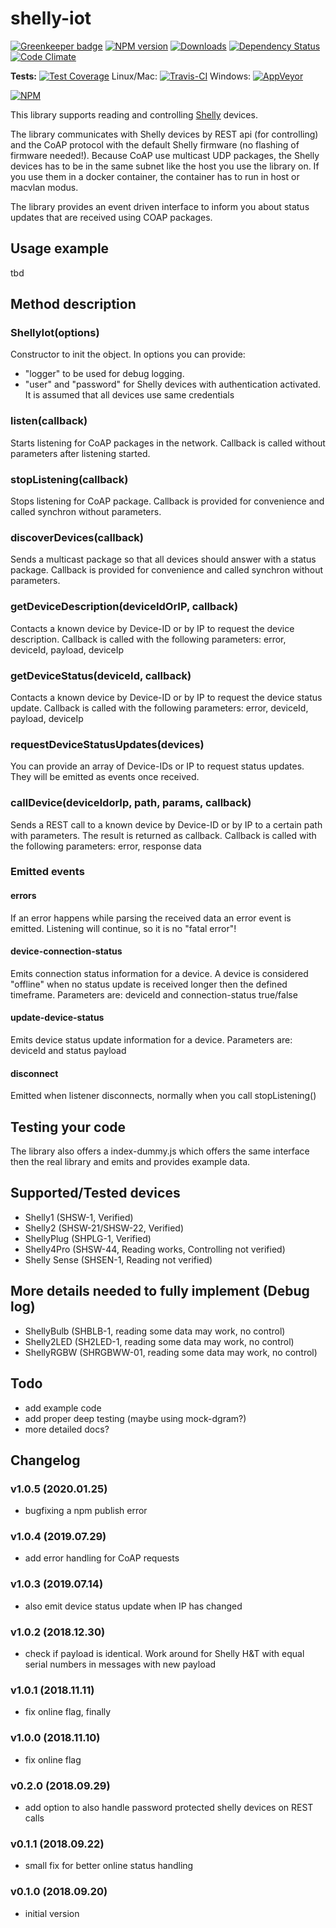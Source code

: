 # shelly-iot
[![Greenkeeper badge](https://badges.greenkeeper.io/Apollon77/shelly-iot.svg)](https://greenkeeper.io/)
[![NPM version](http://img.shields.io/npm/v/shelly-iot.svg)](https://www.npmjs.com/package/shelly-iot)
[![Downloads](https://img.shields.io/npm/dm/shelly-iot.svg)](https://www.npmjs.com/package/shelly-iot)
[![Dependency Status](https://gemnasium.com/badges/github.com/Apollon77/shelly-iot.svg)](https://gemnasium.com/github.com/Apollon77/shelly-iot)
[![Code Climate](https://codeclimate.com/github/Apollon77/shelly-iot/badges/gpa.svg)](https://codeclimate.com/github/Apollon77/shelly-iot)

**Tests:**
[![Test Coverage](https://codeclimate.com/github/Apollon77/shelly-iot/badges/coverage.svg)](https://codeclimate.com/github/Apollon77/shelly-iot/coverage)
Linux/Mac:
[![Travis-CI](http://img.shields.io/travis/Apollon77/shelly-iot/master.svg)](https://travis-ci.org/Apollon77/shelly-iot)
Windows: [![AppVeyor](https://ci.appveyor.com/api/projects/status/github/Apollon77/shelly-iot?branch=master&svg=true)](https://ci.appveyor.com/project/Apollon77/shelly-iot/)

[![NPM](https://nodei.co/npm/shelly-iot.png?downloads=true)](https://nodei.co/npm/shelly-iot/)

This library supports reading and controlling [Shelly](https://shelly.cloud/) devices.

The library communicates with Shelly devices by REST api (for controlling) and the CoAP protocol with the default Shelly firmware (no flashing of firmware needed!).
Because CoAP use multicast UDP packages, the Shelly devices has to be in the same subnet like the host you use the library on. If you use them in a docker container, the container has to run in host or macvlan modus.

The library provides an event driven interface to inform you about status updates that are received using COAP packages.

## Usage example


tbd



## Method description

### ShellyIot(options)
Constructor to init the object. In options you can provide:
* "logger" to be used for debug logging.
* "user" and "password" for Shelly devices with authentication activated. It is assumed that all devices use same credentials

### listen(callback)
Starts listening for CoAP packages in the network. Callback is called without parameters after listening started.

### stopListening(callback)  
Stops listening for CoAP package. Callback is provided for convenience and called synchron without parameters.

### discoverDevices(callback)
Sends a multicast package so that all devices should answer with a status package. Callback is provided for convenience and called synchron without parameters.

### getDeviceDescription(deviceIdOrIP, callback)
Contacts a known device by Device-ID or by IP to request the device description.
Callback is called with the following parameters: error, deviceId, payload, deviceIp

### getDeviceStatus(deviceId, callback)
Contacts a known device by Device-ID or by IP to request the device status update.
Callback is called with the following parameters: error, deviceId, payload, deviceIp

### requestDeviceStatusUpdates(devices)
You can provide an array of Device-IDs or IP to request status updates. They will be emitted as events once received.

### callDevice(deviceIdorIp, path, params, callback)
Sends a REST call to a known device by Device-ID or by IP to a certain path with parameters. The result is returned as callback.
Callback is called with the following parameters: error, response data

### Emitted events
#### errors
If an error happens while parsing the received data an error event is emitted. Listening will continue, so it is no "fatal error"!

#### device-connection-status
Emits connection status information for a device. A device is considered "offline" when no status update is received longer then the defined timeframe.
Parameters are: deviceId and connection-status true/false

#### update-device-status
Emits device status update information for a device.
Parameters are: deviceId and status payload

#### disconnect
Emitted when listener disconnects, normally when you call stopListening()


## Testing your code
The library also offers a index-dummy.js which offers the same interface then the real library and emits and provides example data.

## Supported/Tested devices
* Shelly1 (SHSW-1, Verified)
* Shelly2 (SHSW-21/SHSW-22, Verified)
* ShellyPlug (SHPLG-1, Verified)
* Shelly4Pro (SHSW-44, Reading works, Controlling not verified)
* Shelly Sense (SHSEN-1, Reading not verified)

## More details needed to fully implement (Debug log)
* ShellyBulb (SHBLB-1, reading some data may work, no control)
* Shelly2LED (SH2LED-1, reading some data may work, no control)
* ShellyRGBW (SHRGBWW-01, reading some data may work, no control)

## Todo
* add example code
* add proper deep testing (maybe using mock-dgram?)
* more detailed docs?

## Changelog

### v1.0.5 (2020.01.25)
* bugfixing a npm publish error

### v1.0.4 (2019.07.29)
* add error handling for CoAP requests

### v1.0.3 (2019.07.14)
* also emit device status update when IP has changed

### v1.0.2 (2018.12.30)
* check if payload is identical. Work around for Shelly H&T with equal serial numbers in messages with new payload 

### v1.0.1 (2018.11.11)
* fix online flag, finally

### v1.0.0 (2018.11.10)
* fix online flag

### v0.2.0 (2018.09.29)
* add option to also handle password protected shelly devices on REST calls

### v0.1.1 (2018.09.22)
* small fix for better online status handling

### v0.1.0 (2018.09.20)
* initial version
